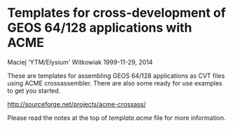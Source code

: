 Templates for cross-development of GEOS 64/128 applications with ACME
=====================================================================

Maciej 'YTM/Elysium' Witkowiak
1999-11-29, 2014

These are templates for assembling GEOS 64/128 applications as CVT files using ACME crossassembler. There are also some ready for use examples to get you started.

http://sourceforge.net/projects/acme-crossass/

Please read the notes at the top of *template.acme* file for more information.

